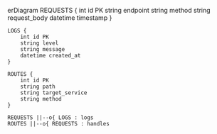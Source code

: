 erDiagram
    REQUESTS {
        int id PK
        string endpoint
        string method
        string request_body
        datetime timestamp
    }
    
    LOGS {
        int id PK
        string level
        string message
        datetime created_at
    }
    
    ROUTES {
        int id PK
        string path
        string target_service
        string method
    }

    REQUESTS ||--o{ LOGS : logs
    ROUTES ||--o{ REQUESTS : handles

